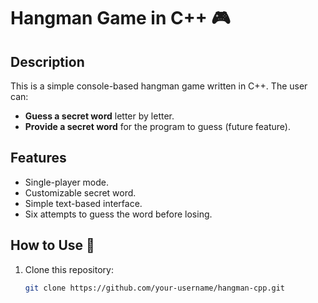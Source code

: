 # Hangman Game in C++ 🎮

## Description  
This is a simple console-based hangman game written in C++. The user can:  
- **Guess a secret word** letter by letter.  
- **Provide a secret word** for the program to guess (future feature).  

## Features  
- Single-player mode.  
- Customizable secret word.  
- Simple text-based interface.  
- Six attempts to guess the word before losing.  

## How to Use 🚀  
1. Clone this repository:  
   ```bash
   git clone https://github.com/your-username/hangman-cpp.git

